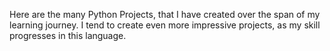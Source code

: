 Here are the many Python Projects, that I have created over the span of my learning journey. I tend to create even more impressive projects, as my skill progresses in this language. 
